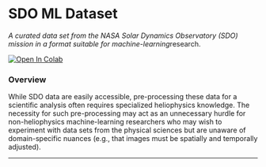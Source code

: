 # SDO ML Dataset

*A curated data set from the NASA Solar Dynamics Observatory (SDO) mission in a format suitable for machine-learning*research.

[![Open In Colab](https://colab.research.google.com/assets/colab-badge.svg)](https://colab.research.google.com/github/spaceml-org/helionb-mag/blob/main/notebooks/01_sdoml_dataset_2018/sdoml_dataset_colab.ipynb)



### Overview

While SDO data are easily accessible, pre-processing these data for a  scientific analysis often requires specialized heliophysics knowledge.  The necessity for such pre-processing may act as an unnecessary hurdle  for non-heliophysics machine-learning researchers who may wish to  experiment with data sets from the physical sciences but are unaware of  domain-specific nuances (e.g., that images must be spatially and  temporally adjusted).

---

